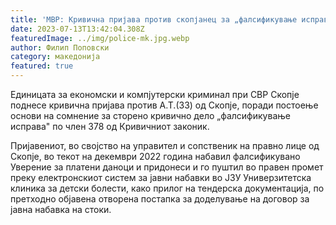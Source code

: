```yaml
---
title: 'МВР: Кривична пријава против скопјанец за „фалсификување исправа“ - 13 ЈУЛИ 2023'
date: 2023-07-13T13:42:04.308Z
featuredImage: ../img/police-mk.jpg.webp
author: Филип Поповски
category: македонија
featured: true
---
```


Единицата за економски и компјутерски криминал при СВР Скопје поднесе кривична пријава против А.Т.(33) од Скопје, поради постоење основи на сомнение за сторено кривично дело „фалсификување исправа" по член 378 од Кривичниот законик.

Пријавениот, во својство на управител и сопственик на правно лице од Скопје, во текот на декември 2022 година набавил фалсификувано Уверение за платени даноци и придонеси и го пуштил во правен промет преку електронскиот систем за јавни набавки во ЈЗУ Универзитетска клиника за детски болести, како прилог на тендерска документација, по претходно објавена отворена постапка за доделување на договор за јавна набавка на стоки. 
